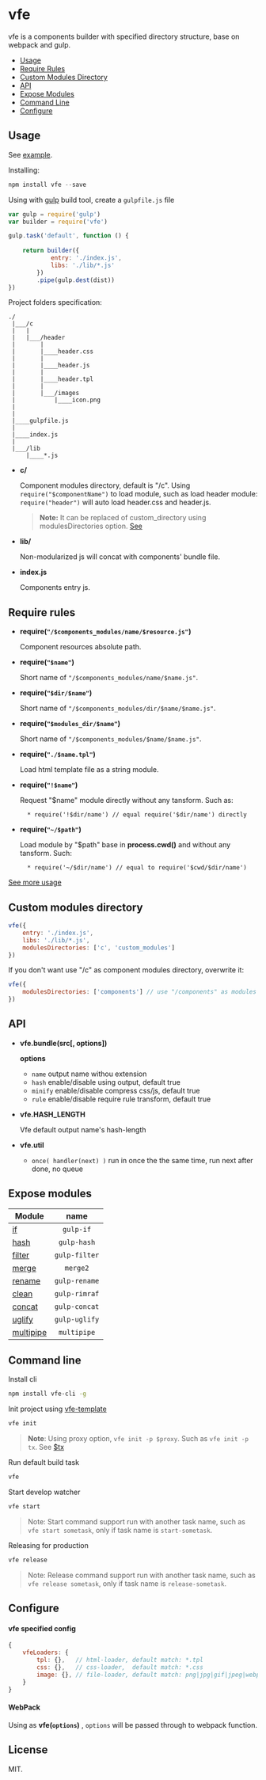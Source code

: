 vfe
=====
vfe is a components builder with specified directory structure, base on webpack and gulp.

- [Usage](https://github.com/switer/vfe#usage)
- [Require Rules](https://github.com/switer/vfe#require-rules)
- [Custom Modules Directory](https://github.com/switer/vfe#custom-modules-directory)
- [API](https://github.com/switer/vfe#api)
- [Expose Modules](https://github.com/switer/vfe#expose-modules)
- [Command Line](https://github.com/switer/vfe#command-line)
- [Configure](https://github.com/switer/vfe#configure)

## Usage
See [example](https://github.com/switer/vfe-init-template).

Installing:
```js
npm install vfe --save
```

Using with [gulp](http://gulpjs.com/) build tool, create a `gulpfile.js` file
```js
var gulp = require('gulp')
var builder = require('vfe')

gulp.task('default', function () {
	
	return builder({
			entry: './index.js',
			libs: './lib/*.js'
		})
		.pipe(gulp.dest(dist))
})
```

Project folders specification:

```
./
 |___/c
 |   |
 |   |___/header
 |       |
 |       |____header.css
 |       |
 |       |____header.js
 |       |
 |       |____header.tpl
 |       |
 |       |___/images
 |           |____icon.png
 |   
 |   
 |____gulpfile.js
 |
 |____index.js
 |
 |___/lib
     |____*.js
```

- **c/**
	
	Component modules directory, default is "/c". Using `require("$componentName")` to load module, 
	such as load header module: `require("header")` will auto load header.css and header.js.
	> **Note:** It can be replaced of custom_directory using modulesDirectories option. [See](https://github.com/switer/vfe#custom-modules-directory)

- **lib/**
	
	Non-modularized js will concat with components' bundle file.

- **index.js**
	
	Components entry js.

## Require rules

- **require(`"/$components_modules/name/$resource.js"`)** 

	Component resources absolute path.

- **require(`"$name"`)** 
	
	Short name of `"/$components_modules/name/$name.js"`.

- **require(`"$dir/$name"`)** 
	
	Short name of `"/$components_modules/dir/$name/$name.js"`.

- **require(`"$modules_dir/$name"`)** 
	
	Short name of `"/$components_modules/$name/$name.js"`.

- **require(`"./$name.tpl"`)**

	Load html template file as a string module.

- **require(`"!$name"`)**
	
	Request "$name" module directly without any tansform. Such as:

		* require('!$dir/name') // equal require('$dir/name') directly

- **require(`"~/$path"`)**
	
	Load module by "$path" base in **process.cwd()** and without any tansform. Such:

		* require('~/$dir/name') // equal to require('$cwd/$dir/name')


[See more usage](https://github.com/switer/vfe/blob/master/test/index.js)

## Custom modules directory
```js
vfe({
	entry: './index.js',
	libs: './lib/*.js',
	modulesDirectories: ['c', 'custom_modules']
})
```
If you don't want use "/c" as component modules directory, overwrite it:
```js
vfe({
	modulesDirectories: ['components'] // use "/components" as modules directory
})
```	

## API

- **vfe.bundle(src[, options])**

	**options**
	* `name` output name withou extension
	* `hash` enable/disable using output, default true
	* `minify` enable/disable compress css/js, default true
	* `rule`  enable/disable require rule transform, default true

- **vfe.HASH_LENGTH**

	Vfe default output name's hash-length

- **vfe.util**

	* `once( handler(next) )` run in once the the same time, run next after done, no queue

## Expose modules

| Module                                                | name        |
| ----------------------------------------------------- |:-----------:|
| [if](https://github.com/robrich/gulp-if) 				|`gulp-if`	  |
| [hash](https://github.com/Dragory/gulp-hash) 			|`gulp-hash`  |
| [filter](https://github.com/sindresorhus/gulp-filter) |`gulp-filter`|
| [merge](https://github.com/teambition/merge2) 		|`merge2`	  |
| [rename](https://github.com/hparra/gulp-rename) 		|`gulp-rename`|
| [clean](https://github.com/robrich/gulp-rimraf) 		|`gulp-rimraf`|
| [concat](https://github.com/contra/gulp-concat) 		|`gulp-concat`|
| [uglify](https://github.com/terinjokes/gulp-uglify) 	|`gulp-uglify`|
| [multipipe](https://github.com/juliangruber/multipipe)|`multipipe`  |


## Command line

Install cli
```bash
npm install vfe-cli -g
```

Init project using [vfe-template](https://github.com/switer/vfe-init-template)
```bash
vfe init
```
> **Note**: Using proxy option, `vfe init -p $proxy`. Such as `vfe init -p tx`. See [$tx](https://github.com/switer/vfe/blob/master/bin/vfe#L17) 

Run default build task
```bash
vfe
```

Start develop watcher
```bash
vfe start
```
> Note: Start command support run with another task name, such as `vfe start sometask`, only if task name is `start-sometask`.

Releasing for production
```bash
vfe release
```
> Note: Release command support run with another task name, such as `vfe release sometask`, only if task name is `release-sometask`.


## Configure

#### vfe specified config
```js
{
	vfeLoaders: {
		tpl: {},   // html-loader, default match: *.tpl
		css: {},   // css-loader,  default match: *.css
		image: {}, // file-loader, default match: png|jpg|gif|jpeg|webp
	}
}
```

#### WebPack
Using as **vfe(`options`)** , `options` will be passed through to webpack function.

## License

MIT.



